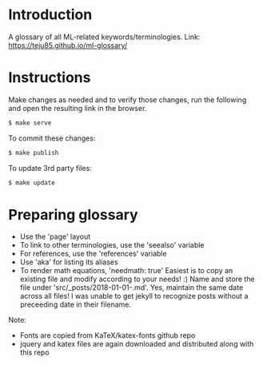 # Introduction
A glossary of all ML-related keywords/terminologies.
Link: https://teju85.github.io/ml-glossary/

# Instructions
Make changes as needed and to verify those changes, run the following and open
the resulting link in the browser.
```bash
$ make serve
```
To commit these changes:
```bash
$ make publish
```

To update 3rd party files:
```bash
$ make update
```

# Preparing glossary
* Use the 'page' layout
* To link to other terminologies, use the 'seealso' variable
* For references, use the 'references' variable
* Use 'aka' for listing its aliases
* To render math equations, 'needmath: true'
Easiest is to copy an existing file and modify according to your needs! :)
Name and store the file under 'src/_posts/2018-01-01-<name-of-the-term>.md'.
Yes, maintain the same date across all files! I was unable to get jekyll to
recognize posts without a preceeding date in their filename.

Note:
* Fonts are copied from KaTeX/katex-fonts github repo
* jquery and katex files are again downloaded and distributed along with this repo
